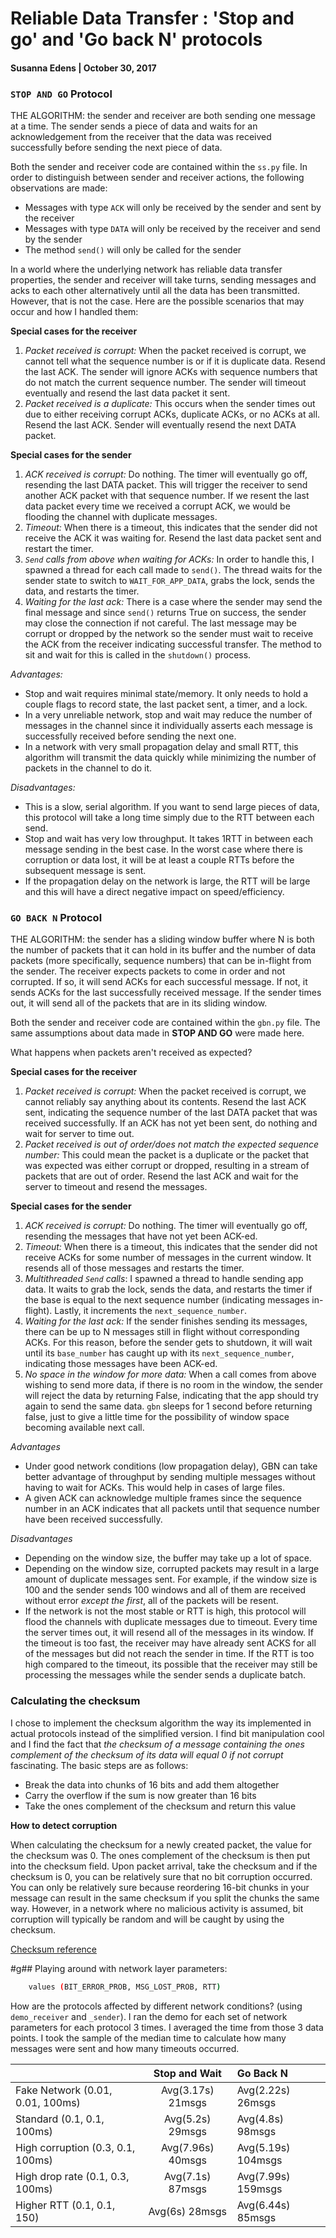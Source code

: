 # Reliable Data Transfer : 'Stop and go' and 'Go back N' protocols
#### Susanna Edens | October 30, 2017

### `STOP AND GO` Protocol
THE ALGORITHM: the sender and receiver are both sending one message at a time. The sender sends a piece of data and waits for an acknowledgement from the receiver that the data was received successfully before sending the next piece of data.

Both the sender and receiver code are contained within the `ss.py` file. In order to distinguish between sender and receiver actions, the following observations are made:
- Messages with type `ACK` will only be received by the sender and sent by the receiver
- Messages with type `DATA` will only be received by the receiver and send by the sender
- The method `send()` will only be called for the sender

In a world where the underlying network has reliable data transfer properties, the sender and receiver will take turns, sending messages and acks to each other alternatively until all the data has been transmitted. However, that is not the case. Here are the possible scenarios that may occur and how I handled them:

**Special cases for the receiver**
  1. _Packet received is corrupt:_ When the packet received is corrupt, we cannot tell what the sequence number is or if it is duplicate data. Resend the last ACK. The sender will ignore ACKs with sequence numbers that do not match the current sequence number. The sender will timeout eventually and resend the last data packet it sent.
  1. _Packet received is a duplicate:_ This occurs when the sender times out due to either receiving corrupt ACKs, duplicate ACKs, or no ACKs at all. Resend the last ACK. Sender will eventually resend the next DATA packet.

**Special cases for the sender**
  1. _ACK received is corrupt:_ Do nothing. The timer will eventually go off, resending the last DATA packet. This will trigger the receiver to send another ACK packet with that sequence number. If we resent the last data packet every time we received a corrupt ACK, we would be flooding the channel with duplicate messages.
  1. _Timeout:_ When there is a timeout, this indicates that the sender did not receive the ACK it was waiting for. Resend the last data packet sent and restart the timer.
  1. _`Send` calls from above when waiting for ACKs:_ In order to handle this, I spawned a thread for each call made to `send()`. The thread waits for the sender state to switch to `WAIT_FOR_APP_DATA`, grabs the lock, sends the data, and restarts the timer.
  1. _Waiting for the last ack:_ There is a case where the sender may send the final message and since `send()` returns True on success, the sender may close the connection if not careful. The last message may be corrupt or dropped by the network so the sender must wait to receive the ACK from the receiver indicating successful transfer. The method to sit and wait for this is called in the `shutdown()` process.

_Advantages:_
- Stop and wait requires minimal state/memory. It only needs to hold a couple flags to record state, the last packet sent, a timer, and a lock.
- In a very unreliable network, stop and wait may reduce the number of messages in the channel since it individually asserts each message is successfully received before sending the next one.
- In a network with very small propagation delay and small RTT, this algorithm will transmit the data quickly while minimizing the number of packets in the channel to do it.

_Disadvantages:_
- This is a slow, serial algorithm. If you want to send large pieces of data, this protocol will take a long time simply due to the RTT between each send.
- Stop and wait has very low throughput. It takes 1RTT in between each message sending in the best case. In the worst case where there is corruption or data lost, it will be at least a couple RTTs before the subsequent message is sent.
- If the propagation delay on the network is large, the RTT will be large and this will have a direct negative impact on speed/efficiency.


### `GO BACK N` Protocol
THE ALGORITHM: the sender has a sliding window buffer where N is both the number of packets that it can hold in its buffer and the number of data packets (more specifically, sequence numbers) that can be in-flight from the sender. The receiver expects packets to come in order and not corrupted. If so, it will send ACKs for each successful message. If not, it sends ACKs for the last successfully received message. If the sender times out, it will send all of the packets that are in its sliding window.

Both the sender and receiver code are contained within the `gbn.py` file. The same assumptions about data made in **STOP AND GO** were made here.

What happens when packets aren't received as expected?

**Special cases for the receiver**
  1. _Packet received is corrupt:_ When the packet received is corrupt, we cannot reliably say anything about its contents. Resend the last ACK sent, indicating the sequence number of the last DATA packet that was received successfully. If an ACK has not yet been sent, do nothing and wait for server to time out.
  1. _Packet received is out of order/does not match the expected sequence number:_  This could mean the packet is a duplicate or the packet that was expected was either corrupt or dropped, resulting in a stream of packets that are out of order. Resend the last ACK and wait for the server to timeout and resend the messages.

**Special cases for the sender**
  1. _ACK received is corrupt:_ Do nothing. The timer will eventually go off, resending the messages that have not yet been ACK-ed.
  1. _Timeout:_ When there is a timeout, this indicates that the sender did not receive ACKs for some number of messages in the current window. It resends all of those messages and restarts the timer.
  1. _Multithreaded `Send` calls_: I spawned a thread to handle sending app data. It waits to grab the lock, sends the data, and restarts the timer if the base is equal to the next sequence number (indicating messages in-flight). Lastly, it increments the `next_sequence_number`.
  1. _Waiting for the last ack:_ If the sender finishes sending its messages, there can be up to N messages still in flight without corresponding ACKs. For this reason, before the sender gets to shutdown, it will wait until its `base_number` has caught up with its `next_sequence_number`, indicating those messages have been ACK-ed.
  1. _No space in the window for more data:_ When a call comes from above wishing to send more data, if there is no room in the window, the sender will reject the data by returning False, indicating that the app should try again to send the same data. `gbn` sleeps for 1 second before returning false, just to give a little time for the possibility of window space becoming available next call.


_Advantages_
- Under good network conditions (low propagation delay), GBN can take better advantage of throughput by sending multiple messages without having to wait for ACKs. This would help in cases of large files.
- A given ACK can acknowledge multiple frames since the sequence number in an ACK indicates that all packets until that sequence number have been received successfully.

_Disadvantages_
- Depending on the window size, the buffer may take up a lot of space.
- Depending on the window size, corrupted packets may result in a large amount of duplicate messages sent. For example, if the window size is 100 and the sender sends 100 windows and all of them are received without error _except the first_, all of the packets will be resent.
- If the network is not the most stable or RTT is high, this protocol will flood the channels with duplicate messages due to timeout. Every time the server times out, it will resend all of the messages in its window. If the timeout is too fast, the receiver may have already sent ACKS for all of the messages but did not reach the sender in time. If the RTT is too high compared to the timeout, its possible that the receiver may still be processing the messages while the sender sends a duplicate batch.


### Calculating the checksum
I chose to implement the checksum algorithm the way its implemented in actual protocols instead of the simplified version. I find bit manipulation cool and I find the fact that _the checksum of a message containing the ones complement of the checksum of its data will equal 0 if not corrupt_ fascinating. The basic steps are as follows:
- Break the data into chunks of 16 bits and add them altogether
- Carry the overflow if the sum is now greater than 16 bits
- Take the ones complement of the checksum and return this value

**How to detect corruption**

When calculating the checksum for a newly created packet, the value for the checksum was 0. The ones complement of the checksum is then put into the checksum field. Upon packet arrival, take the checksum and if the checksum is 0, you can be relatively sure that no bit corruption occurred. You can only be relatively sure because reordering 16-bit chunks in your message can result in the same checksum if you split the chunks the same way. However, in a network where no malicious activity is assumed, bit corruption will typically be random and will be caught by using the checksum.

[Checksum reference](http://www.roman10.net/2011/11/27/how-to-calculate-iptcpudp-checksumpart-1-theory/)


#g## Playing around with network layer parameters:
```bash
    values (BIT_ERROR_PROB, MSG_LOST_PROB, RTT)
```

How are the protocols affected by different network conditions? (using `demo_receiver` and `_sender`). I ran the demo for each set of network parameters for each protocol 3 times. I averaged the time from those 3 data points. I took the sample of the median time to calculate how many messages were sent and how many timeouts occurred.


|                                   | Stop and Wait     | Go Back N         |
| -------------                     |:-------------:    |:-----             |
| Fake Network (0.01, 0.01, 100ms)  | Avg(3.17s) 21msgs | Avg(2.22s) 26msgs |
| Standard (0.1, 0.1, 100ms)        | Avg(5.2s) 29msgs  | Avg(4.8s) 98msgs |
| High corruption (0.3, 0.1, 100ms) | Avg(7.96s) 40msgs | Avg(5.19s) 104msgs |
| High drop rate (0.1, 0.3, 100ms)  | Avg(7.1s) 87msgs | Avg(7.99s) 159msgs |
| Higher RTT (0.1, 0.1, 150)          | Avg(6s) 28msgs | Avg(6.44s) 85msgs |